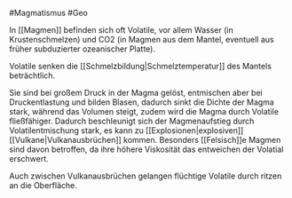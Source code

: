 #Magmatismus #Geo 

In [[Magmen]] befinden sich oft Volatile, vor allem Wasser (in Krustenschmelzen) und CO2 (in Magmen aus dem Mantel, eventuell aus früher subduzierter ozeanischer Platte). 

Volatile senken die [[Schmelzbildung|Schmelztemperatur]] des Mantels beträchtlich.

Sie sind bei großem Druck in der Magma gelöst, entmischen aber bei Druckentlastung und bilden Blasen, dadurch sinkt die Dichte der Magma stark, während das Volumen steigt, zudem wird die Magma durch Volatile fließfähiger. Dadurch beschleunigt sich der Magmenaufstieg durch Volatilentmischung stark, es kann zu [[Explosionen|explosiven]] [[Vulkane|Vulkanausbrüchen]] kommen. Besonders [[Felsisch]]e Magmen sind davon betroffen, da ihre höhere Viskosität das entweichen der Volatial erschwert.

Auch zwischen Vulkanausbrüchen gelangen flüchtige Volatile durch ritzen an die Oberfläche.